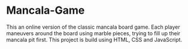 # Mancala-Game
This an online version of the classic mancala board game. Each player maneuvers around the board using marble pieces, trying to fill up their mancala pit first. This project is build using HTML, CSS and JavaScript.
